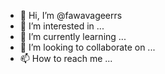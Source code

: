 - 👋 Hi, I’m @fawavageerrs
- 👀 I’m interested in ...
- 🌱 I’m currently learning ...
- 💞️ I’m looking to collaborate on ...
- 📫 How to reach me ...

<!---
fawavageerrs/fawavageerrs is a ✨ special ✨ repository because its `README.md` (this file) appears on your GitHub profile.
You can click the Preview link to take a look at your changes.
--->
